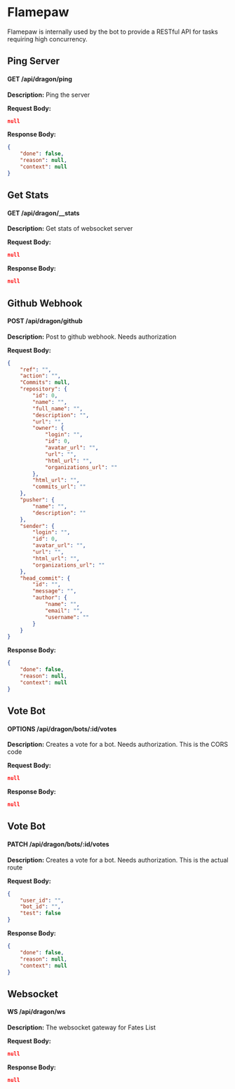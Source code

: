 # Flamepaw
Flamepaw is internally used by the bot to provide a RESTful API for tasks requiring high concurrency.

## Ping Server

#### GET /api/dragon/ping
**Description:** Ping the server

**Request Body:**
```json
null
```

**Response Body:**
```json
{
	"done": false,
	"reason": null,
	"context": null
}
```

## Get Stats

#### GET /api/dragon/__stats
**Description:** Get stats of websocket server

**Request Body:**
```json
null
```

**Response Body:**
```json
null
```

## Github Webhook

#### POST /api/dragon/github
**Description:** Post to github webhook. Needs authorization

**Request Body:**
```json
{
	"ref": "",
	"action": "",
	"Commits": null,
	"repository": {
		"id": 0,
		"name": "",
		"full_name": "",
		"description": "",
		"url": "",
		"owner": {
			"login": "",
			"id": 0,
			"avatar_url": "",
			"url": "",
			"html_url": "",
			"organizations_url": ""
		},
		"html_url": "",
		"commits_url": ""
	},
	"pusher": {
		"name": "",
		"description": ""
	},
	"sender": {
		"login": "",
		"id": 0,
		"avatar_url": "",
		"url": "",
		"html_url": "",
		"organizations_url": ""
	},
	"head_commit": {
		"id": "",
		"message": "",
		"author": {
			"name": "",
			"email": "",
			"username": ""
		}
	}
}
```

**Response Body:**
```json
{
	"done": false,
	"reason": null,
	"context": null
}
```

## Vote Bot

#### OPTIONS /api/dragon/bots/:id/votes
**Description:** Creates a vote for a bot. Needs authorization. This is the CORS code

**Request Body:**
```json
null
```

**Response Body:**
```json
null
```

## Vote Bot

#### PATCH /api/dragon/bots/:id/votes
**Description:** Creates a vote for a bot. Needs authorization. This is the actual route

**Request Body:**
```json
{
	"user_id": "",
	"bot_id": "",
	"test": false
}
```

**Response Body:**
```json
{
	"done": false,
	"reason": null,
	"context": null
}
```

## Websocket

#### WS /api/dragon/ws
**Description:** The websocket gateway for Fates List

**Request Body:**
```json
null
```

**Response Body:**
```json
null
```


